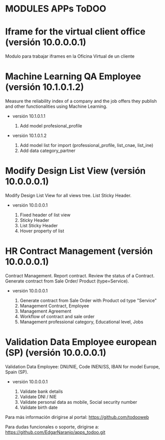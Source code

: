 # MODULES APPs ToDOO

# Iframe for the virtual client office (versión 10.0.0.0.1)

Modulo para trabajar iframes en la Oficina Virtual de un cliente

# Machine Learning QA Employee (versión 10.1.0.1.2)

Measure the reliability index of a company and the job offers they publish and other functionalities using Machine Learning.

 * versión 10.1.0.1.1
   
   1. Add model profesional_profile

 * versión 10.1.0.1.2
   
   1. Add model list for import (professional_profile, list_cnae, list_ine)
   2. Add data category_partner
   
# Modify Design List View (versión 10.0.0.0.1)

Modify Design List View for all views tree. List Sticky Header.

 * versión 10.0.0.0.1
   
   1. Fixed header of list view
   2. Sticky Header
   3. List Sticky Header
   4. Hover property of list

# HR Contract Management (versión 10.0.0.0.1)

Contract Management. Report contract. Review the status of a Contract. Generate contract from Sale Order/ Product (type=Service).

 * versión 10.0.0.0.1
   
   1. Generate contract from Sale Order with Product od type "Service"
   2. Management Contract, Employee
   3. Management Agreement
   4. Workflow of contract and sale order
   5. Management professional category, Educational level, Jobs

# Validation Data Employee european (SP) (versión 10.0.0.0.1)

Validation Data Employee: DNI/NIE, Code INEN/SS, IBAN for model Europe, Spain (SP).

 * versión 10.0.0.0.1
   
   1. Validate bank details
   2. Validate DNI / NIE
   3. Validate personal data as mobile, Social security number
   4. Validate birth date
   

Para más información dirigirse al portal: https://github.com/todooweb

Para dudas funcionales o soporte, dirigirse a: https://github.com/EdgarNaranjo/apps_todoo.git
